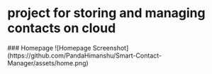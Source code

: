 <h1>project for storing and managing contacts on cloud</h1>
### Homepage
![Homepage Screenshot](https://github.com/PandaHimanshu/Smart-Contact-Manager/assets/home.png)

